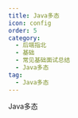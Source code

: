 ```yaml
---
title: Java多态
icon: config
order: 5
category:
  - 后端指北
  - 基础
  - 常见基础面试总结
  - Java多态
tag:
  - Java多态
---
```


Java多态
